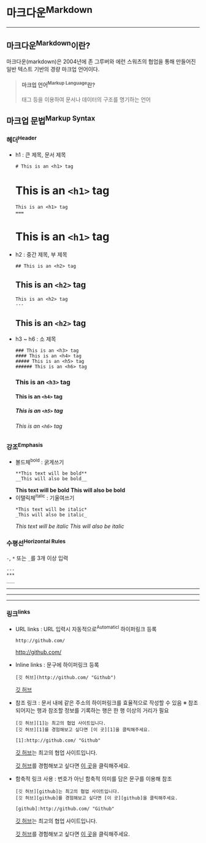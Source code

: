 # 마크다운<sup>Markdown</sup>
------------
마크다운<sup>Markdown</sup>이란?
------------
마크다운(markdown)은 2004년에 존 그루버와 에런 스워츠의 협업을 통해 만들어진 일반 텍스트 기반의 경량 마크업 언어이다.

> #### 마크업 언어<sup>Markup Language</sup>란?
> 태그 등을 이용하여 문서나 데이터의 구조를 명기하는 언어

마크업 문법<sup>Markup Syntax</sup>
----
### 헤더<sup>Header</sup>
- h1 : 큰 제목, 문서 제목
  ```
  # This is an <h1> tag
  ```
  # This is an `<h1>` tag
  ```
  This is an <h1> tag
  ===
  ```
  This is an `<h1>` tag
  ===
- h2 : 중간 제목, 부 제목
  ```
  ## This is an <h2> tag
  ```
  ## This is an `<h2>` tag
  ```
  This is an <h2> tag
  ---
  ```
  This is an `<h2>` tag
  ---
- h3 ~ h6 : 소 제목
  ```
  ### This is an <h3> tag
  #### This is an <h4> tag
  ##### This is an <h5> tag
  ###### This is an <h6> tag
  ```
  ### This is an `<h3>` tag
  #### This is an `<h4>` tag
  ##### This is an `<h5>` tag
  ###### This is an `<h6>` tag

### 강조<sup>Emphasis</sup>
- 볼드체<sup>bold</sup> : 굵게쓰기
  ```
  **This text will be bold**
  __This will also be bold__
  ```
  **This text will be bold**
  __This will also be bold__
- 이탤릭체<sup>italic</sup> : 기울여쓰기
  ```
  *This text will be italic*
  _This will also be italic_
  ```
  *This text will be italic*
  _This will also be italic_


### 수평선<sup>Horizontal Rules</sup>
`-`, `*` 또는 `_`를 3개 이상 입력
```
---
***
___
```
---
***
___

### 링크<sup>links</sup>
- URL links : URL 입력시 자동적으로<sup>Automaticl</sup> 하이퍼링크 등록
  ```
  http://github.com/
  ```
  http://github.com/
- Inline links : 문구에 하이퍼링크 등록
  ```
  [깃 허브](http://github.com/ "Github")
  ```
  [깃 허브](http://github.com/ "Github")
- 참조 링크 : 문서 내에 같은 주소의 하이퍼링크를 효율적으로 작성할 수 있음
  ※ 참조되어지는 행과 참조할 정보를 기록하는 행은 한 행 이상의 거리가 필요
  ```
  [깃 허브][1]는 최고의 협업 사이트입니다.
  [깃 허브][1]를 경험해보고 싶다면 [이 곳][1]을 클릭해주세요.
  
  [1]:http://github.com/ "Github"
  ```
  [깃 허브][1]는 최고의 협업 사이트입니다.  
  
  [깃 허브][1]를 경험해보고 싶다면 [이 곳][1]을 클릭해주세요.
  
  [1]:http://github.com/ "Github"  
- 함축적 링크 사용 : 번호가 아닌 함축적 의미를 담은 문구를 이용해 참조
  ```
  [깃 허브][github]는 최고의 협업 사이트입니다.
  [깃 허브][github]를 경험해보고 싶다면 [이 곳][github]을 클릭해주세요.
  
  [github]:http://github.com/ "Github"
  ```
  [깃 허브][github]는 최고의 협업 사이트입니다.  
  
  [깃 허브][github]를 경험해보고 싶다면 [이 곳][github]을 클릭해주세요.
  
  [github]:http://github.com/ "Github"
  
  
  

  
  
  
